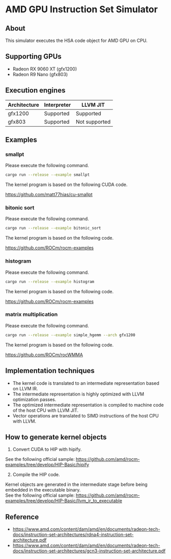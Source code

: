 # AMD GPU Instruction Set Simulator

## About
This simulator executes the HSA code object for AMD GPU on CPU.

## Supporting GPUs
* Radeon RX 9060 XT (gfx1200)
* Radeon R9 Nano (gfx803)

## Execution engines

| Architecture | Interpreter | LLVM JIT |
|--------------|-------------|-----------|
| gfx1200      | Supported   | Supported |
| gfx803       | Supported   | Not supported |

## Examples

### smallpt

Please execute the following command.

```sh
cargo run --release --example smallpt
```

The kernel program is based on the following CUDA code.

https://github.com/matt77hias/cu-smallpt

### bitonic sort

Please execute the following command.

```sh
cargo run --release --example bitonic_sort
```

The kernel program is based on the following code.

https://github.com/ROCm/rocm-examples

### histogram

Please execute the following command.

```sh
cargo run --release --example histogram
```

The kernel program is based on the following code.

https://github.com/ROCm/rocm-examples

### matrix multiplication

Please execute the following command.

```sh
cargo run --release --example simple_hgemm --arch gfx1200
```

The kernel program is based on the following code.

https://github.com/ROCm/rocWMMA

## Implementation techniques

* The kernel code is translated to an intermediate representation based on LLVM IR.
* The intermediate representation is highly optimized with LLVM optimization passes.
* The optimized intermediate representation is compiled to machine code of the host CPU with LLVM JIT.
* Vector operations are translated to SIMD instructions of the host CPU with LLVM.

## How to generate kernel objects

1. Convert CUDA to HIP with hipify.

See the following official sample: https://github.com/amd/rocm-examples/tree/develop/HIP-Basic/hipify

2. Compile the HIP code. 

Kernel objects are generated in the intermediate stage before being embedded in the executable binary.  
See the following official sample: https://github.com/amd/rocm-examples/tree/develop/HIP-Basic/llvm_ir_to_executable

## Reference
* https://www.amd.com/content/dam/amd/en/documents/radeon-tech-docs/instruction-set-architectures/rdna4-instruction-set-architecture.pdf
* https://www.amd.com/content/dam/amd/en/documents/radeon-tech-docs/instruction-set-architectures/gcn3-instruction-set-architecture.pdf
